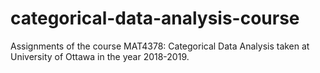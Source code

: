 # categorical-data-analysis-course
Assignments of the course MAT4378: Categorical Data Analysis taken at University of Ottawa in the year 2018-2019. 
